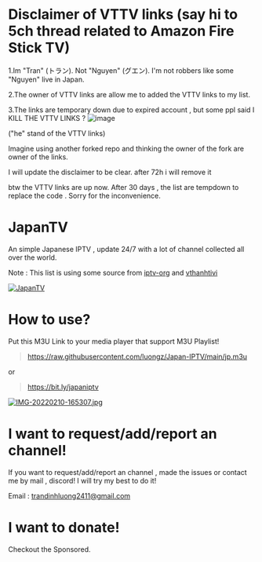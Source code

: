 # Disclaimer of VTTV links (say hi to 5ch thread related to Amazon Fire Stick TV)
1.Im "Tran" (トラン). Not "Nguyen" (グエン). I'm not robbers like some "Nguyen" live in Japan.

2.The owner of VTTV links are allow me to added the VTTV links to my list.

3.The links are temporary down due to expired account , but some ppl said I KILL THE VTTV LINKS ? 
![image](https://user-images.githubusercontent.com/76716526/198028478-6b6bda25-6918-4407-9945-8165ccc86ca9.png)

("he" stand of the VTTV links)

Imagine using another forked repo and thinking the owner of the fork are owner of the links.

I will update the disclaimer to be clear.
after 72h i will remove it

btw the VTTV links are up now. After 30 days , the list are tempdown to replace the code . Sorry for the inconvenience.

# JapanTV

An simple Japanese IPTV , update 24/7 with a lot of channel collected all over the world.

Note : This list is using some source from [iptv-org](https://github.com/iptv-org) and [vthanhtivi](https://github.com/vthanhtivi)

[![JapanTV](https://i.postimg.cc/NjHTFgWy/Screenshot-1.png)](https://postimg.cc/xX9qFSjY)
# How to use?
Put this M3U Link to your media player that support M3U Playlist!
> https://raw.githubusercontent.com/luongz/Japan-IPTV/main/jp.m3u

or

> https://bit.ly/japaniptv

[![IMG-20220210-165307.jpg](https://i.postimg.cc/ydQ2Z26J/IMG-20220210-165307.jpg)](https://postimg.cc/47c8CL9Z)
# I want to request/add/report an channel!

If you want to request/add/report an channel , made the issues or contact me by mail , discord! I will try my best to do it!


Email : trandinhluong2411@gmail.com
# I want to donate!
Checkout the Sponsored.
